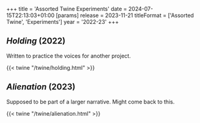 +++
title = 'Assorted Twine Experiments'
date = 2024-07-15T22:13:03+01:00
[params]
    release = 2023-11-21
    titleFormat = ['Assorted Twine', 'Experiments']
    year = '2022-23'
+++

## *Holding* (2022)

Written to practice the voices for another project.

{{< twine "/twine/holding.html" >}}

## *Alienation* (2023)

Supposed to be part of a larger narrative. Might come back to this.

{{< twine "/twine/alienation.html" >}}